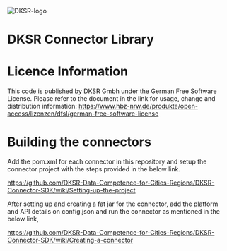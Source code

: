 ![DKSR-logo](https://user-images.githubusercontent.com/102658834/171163305-cdd99910-1b93-4d74-be88-7c1d23fdcf0d.png)

# DKSR Connector Library

# Licence Information
This code is published by DKSR Gmbh under the German Free Software License. Please refer to the document in the link for usage, change and distribution information:
https://www.hbz-nrw.de/produkte/open-access/lizenzen/dfsl/german-free-software-license

# Building the connectors

Add the pom.xml for each connector in this repository and setup the connector project with the steps provided in the below link.

https://github.com/DKSR-Data-Competence-for-Cities-Regions/DKSR-Connector-SDK/wiki/Setting-up-the-project

After setting up and creating a fat jar for the connector, add the platform and API details on config.json and run the connector as mentioned in the below link,

https://github.com/DKSR-Data-Competence-for-Cities-Regions/DKSR-Connector-SDK/wiki/Creating-a-connector
